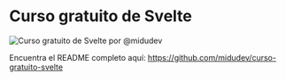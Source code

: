 # Curso gratuito de Svelte

![Curso gratuito de Svelte por @midudev](https://midu.dev/images/svelte-logo.png)

Encuentra el README completo aquí: https://github.com/midudev/curso-gratuito-svelte